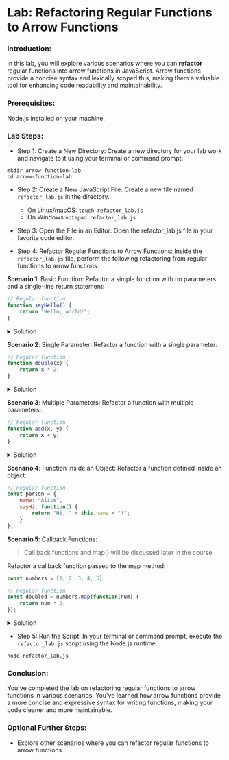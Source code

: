# Lab: Refactoring Regular Functions to Arrow Functions

### Introduction:

In this lab, you will explore various scenarios where you can **refactor** regular functions into arrow functions in JavaScript. Arrow functions provide a concise syntax and lexically scoped this, making them a valuable tool for enhancing code readability and maintainability.

### Prerequisites:

Node.js installed on your machine.

### Lab Steps:

- Step 1: Create a New Directory:
Create a new directory for your lab work and navigate to it using your terminal or command prompt:

```shell
mkdir arrow-function-lab
cd arrow-function-lab
```

- Step 2: Create a New JavaScript File:
Create a new file named `refactor_lab.js` in the directory.
  - On Linux/macOS: `touch refactor_lab.js`
  - On Windows:`notepad refactor_lab.js`


- Step 3: Open the File in an Editor:
Open the refactor_lab.js file in your favorite code editor.

- Step 4: Refactor Regular Functions to Arrow Functions:
Inside the `refactor_lab.js` file, perform the following refactoring from regular functions to arrow functions:

**Scenario 1**: Basic Function:
Refactor a simple function with no parameters and a single-line return statement:

```js
// Regular function
function sayHello() {
    return "Hello, world!";
}
```

<details>
  <summary>Solution</summary>

const sayHelloArrow = () => "Hello, world!";

</details>


**Scenario 2**: Single Parameter:
Refactor a function with a single parameter:

```js
// Regular function
function double(x) {
    return x * 2;
}
```

<details>
  <summary>Solution</summary>

const doubleArrow = x => x * 2;

</details>


**Scenario 3**: Multiple Parameters:
Refactor a function with multiple parameters:

```js
// Regular function
function add(x, y) {
    return x + y;
}
```

<details>
  <summary>Solution</summary>

const addArrow = (x, y) => x + y;

</details>

**Scenario 4**: Function Inside an Object:
Refactor a function defined inside an object:

```js
// Regular function
const person = {
    name: "Alice",
    sayHi: function() {
        return "Hi, " + this.name + "!";
    }
};
```
<!-- 
<details>
  <summary>Solution</summary>

const personArrow = {
    name: "Alice",
    sayHi: () => "Hi, " + this.name + "!" // 'this' will not work as expected here
};

</details> 
-->

**Scenario 5**: Callback Functions:
> Call back functions and map() will be discussed later in the course

Refactor a callback function passed to the map method:

```js
const numbers = [1, 2, 3, 4, 5];

// Regular function
const doubled = numbers.map(function(num) {
    return num * 2;
});
```

<details>
  <summary>Solution</summary>

const doubledArrow = numbers.map(num => num * 2);

</details>

- Step 5: Run the Script:
In your terminal or command prompt, execute the `refactor_lab.js` script using the Node.js runtime:

```shell
node refactor_lab.js
```

### Conclusion:

You've completed the lab on refactoring regular functions to arrow functions in various scenarios. You've learned how arrow functions provide a more concise and expressive syntax for writing functions, making your code cleaner and more maintainable.

### Optional Further Steps:

- Explore other scenarios where you can refactor regular functions to arrow functions.




